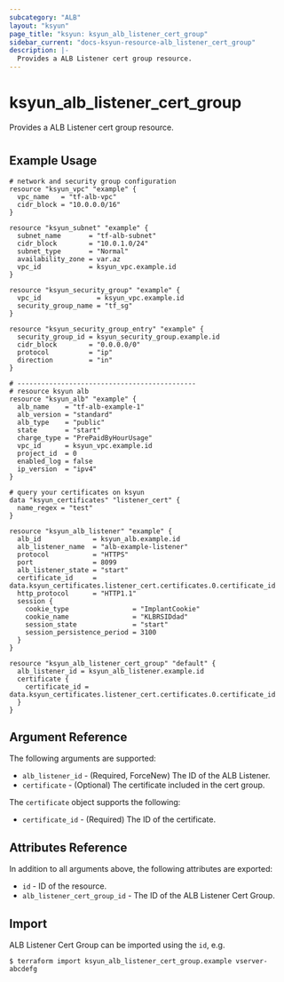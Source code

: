 ```yaml
---
subcategory: "ALB"
layout: "ksyun"
page_title: "ksyun: ksyun_alb_listener_cert_group"
sidebar_current: "docs-ksyun-resource-alb_listener_cert_group"
description: |-
  Provides a ALB Listener cert group resource.
---
```


# ksyun_alb_listener_cert_group

Provides a ALB Listener cert group resource.

#

## Example Usage

```hcl
# network and security group configuration
resource "ksyun_vpc" "example" {
  vpc_name   = "tf-alb-vpc"
  cidr_block = "10.0.0.0/16"
}

resource "ksyun_subnet" "example" {
  subnet_name       = "tf-alb-subnet"
  cidr_block        = "10.0.1.0/24"
  subnet_type       = "Normal"
  availability_zone = var.az
  vpc_id            = ksyun_vpc.example.id
}

resource "ksyun_security_group" "example" {
  vpc_id              = ksyun_vpc.example.id
  security_group_name = "tf_sg"
}

resource "ksyun_security_group_entry" "example" {
  security_group_id = ksyun_security_group.example.id
  cidr_block        = "0.0.0.0/0"
  protocol          = "ip"
  direction         = "in"
}

# ---------------------------------------------
# resource ksyun alb
resource "ksyun_alb" "example" {
  alb_name    = "tf-alb-example-1"
  alb_version = "standard"
  alb_type    = "public"
  state       = "start"
  charge_type = "PrePaidByHourUsage"
  vpc_id      = ksyun_vpc.example.id
  project_id  = 0
  enabled_log = false
  ip_version  = "ipv4"
}

# query your certificates on ksyun
data "ksyun_certificates" "listener_cert" {
  name_regex = "test"
}

resource "ksyun_alb_listener" "example" {
  alb_id             = ksyun_alb.example.id
  alb_listener_name  = "alb-example-listener"
  protocol           = "HTTPS"
  port               = 8099
  alb_listener_state = "start"
  certificate_id     = data.ksyun_certificates.listener_cert.certificates.0.certificate_id
  http_protocol      = "HTTP1.1"
  session {
    cookie_type                = "ImplantCookie"
    cookie_name                = "KLBRSIDdad"
    session_state              = "start"
    session_persistence_period = 3100
  }
}

resource "ksyun_alb_listener_cert_group" "default" {
  alb_listener_id = ksyun_alb_listener.example.id
  certificate {
    certificate_id = data.ksyun_certificates.listener_cert.certificates.0.certificate_id
  }
}
```

## Argument Reference

The following arguments are supported:

* `alb_listener_id` - (Required, ForceNew) The ID of the ALB Listener.
* `certificate` - (Optional) The certificate included in the cert group.

The `certificate` object supports the following:

* `certificate_id` - (Required) The ID of the certificate.

## Attributes Reference

In addition to all arguments above, the following attributes are exported:

* `id` - ID of the resource.
* `alb_listener_cert_group_id` - The ID of the ALB Listener Cert Group.


## Import

ALB Listener Cert Group can be imported using the `id`, e.g.

```
$ terraform import ksyun_alb_listener_cert_group.example vserver-abcdefg
```

